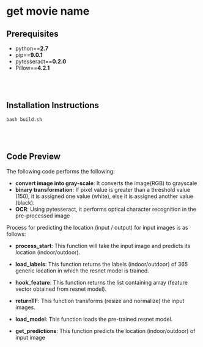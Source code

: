  get movie name
==========

Prerequisites
------
* python==**2.7**
* pip==**9.0.1**
* pytesseract==**0.2.0**
* Pillow==**4.2.1**

<br><br/>

## Installation Instructions
```
bash build.sh
```

<br><br/>
## Code Preview

The following code performs the following:

* **convert image into gray-scale**: It converts the image(RGB) to grayscale
* **binary transformation**:  If pixel value is greater than a threshold value (150), it is assigned one value (white), else it is assigned another value (black).
* **OCR**: Using pytesseract, it performs optical character recognition in the pre-processed image











Process for predicting the location (input / output) for input images is as follows:

* **process_start**: This function will take the input image and predicts its location (indoor/outdoor).

* **load_labels**: This function returns the labels (indoor/outdoor) of 365 generic location in which the resnet model is trained.
    
* **hook_feature**: This function returns the list containing array (feature vector obtained from 
resnet model).

* **returnTF**: This function transforms (resize and normalize) the input images.

* **load_model**: This function loads the pre-trained resnet model.

* **get_predictions**: This function predicts the location (indoor/outdoor) of input image

<br><br/>
